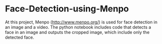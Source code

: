 # Face-Detection-using-Menpo
At this project, Menpo (http://www.menpo.org/) is used for face detection in an image and a video. The python notebook includes code that detects a face in an image and outputs the cropped image, which include only the detected face.
